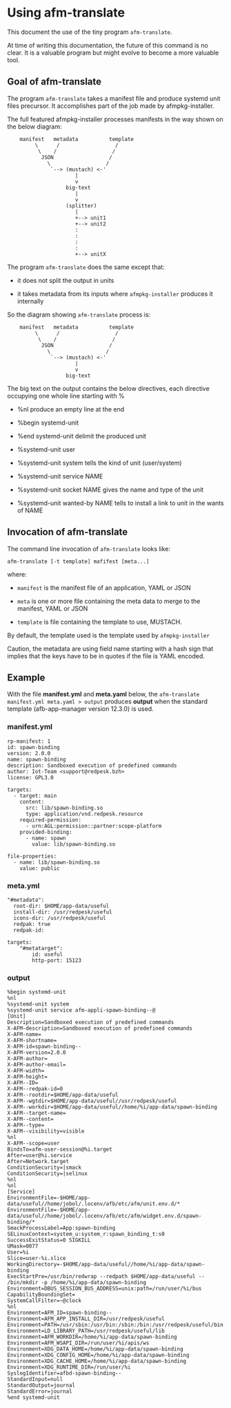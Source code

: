 # Using afm-translate

This document the use of the tiny program `afm-translate`.

At time of writing this documentation, the future of this
command is no clear. It is a valuable program but might evolve
to become a more valuable tool.

## Goal of afm-translate

The program `afm-translate` takes a manifest file and produce
systemd unit files precursor. It accomplishes part of the job
made by afmpkg-installer.

The full featured afmpkg-installer processes manifests in the
way shown on the below diagram:

```
    manifest   metadata          template
         \      /                  /
          \    /                  /
           JSON                  /
             \                  /
              `--> (mustach) <-'
                      |
                      v
                   big-text
                      |
                      v
                   (splitter)
                      |
                      +--> unit1
                      +--> unit2
                      :
                      :
                      :
                      :
                      +--> unitX

```

The program `afm-translate` does the same except that:

- it does not split the output in units

- it takes metadata from its inputs where `afmpkg-installer`
  produces it internally

So the diagram showing  `afm-translate` process is:

```
    manifest   metadata          template
         \      /                  /
          \    /                  /
           JSON                  /
             \                  /
              `--> (mustach) <-'
                      |
                      v
                   big-text
```

The big text on the output contains the below directives,
each directive occupying one whole line starting with %
- %nl
        produce an empty line at the end

- %begin systemd-unit
- %end systemd-unit
        delimit the produced unit

- %systemd-unit user
- %systemd-unit system
        tells the kind of unit (user/system)

- %systemd-unit service NAME
- %systemd-unit socket NAME
        gives the name and type of the unit

- %systemd-unit wanted-by NAME
        tells to install a link to unit in the wants of NAME


## Invocation of afm-translate

The command line invocation of `afm-translate` looks like:

```
afm-translate [-t template] mafifest [meta...]
```

where:

- `manifest` is the manifest file of an application, YAML or JSON

- `meta` is one or more file containing the meta data to merge
  to the manifest, YAML or JSON

- `template` is file containing the template to use, MUSTACH.

By default, the template used is the template used
by `afmpkg-installer`

Caution, the metadata are using field name starting with a hash
sign that implies that the keys have to be in quotes if the file
is YAML encoded.

## Example

With the file **manifest.yml** and **meta.yaml** below,
the `afm-translate manifest.yml meta.yaml > output`
produces **output** when the standard template
(afb-app-manager version 12.3.0) is used.

### manifest.yml

```
rp-manifest: 1
id: spawn-binding
version: 2.0.0
name: spawn-binding
description: Sandboxed execution of predefined commands
author: Iot-Team <support@redpesk.bzh>
license: GPL3.0

targets:
  - target: main
    content:
      src: lib/spawn-binding.so
      type: application/vnd.redpesk.resource
    required-permission:
      - urn:AGL:permission::partner:scope-platform
    provided-binding:
      - name: spawn
        value: lib/spawn-binding.so

file-properties:
  - name: lib/spawn-binding.so
    value: public
```

### meta.yml

```
"#metadata":
  root-dir: $HOME/app-data/useful
  install-dir: /usr/redpesk/useful
  icons-dir: /usr/redpesk/useful
  redpak: true
  redpak-id:

targets:
    "#metatarget":
        id: useful
        http-port: 15123
```

### output

```
%begin systemd-unit
%nl
%systemd-unit system
%systemd-unit service afm-appli-spawn-binding--@
[Unit]
Description=Sandboxed execution of predefined commands
X-AFM-description=Sandboxed execution of predefined commands
X-AFM-name=
X-AFM-shortname=
X-AFM-id=spawn-binding--
X-AFM-version=2.0.0
X-AFM-author=
X-AFM-author-email=
X-AFM-width=
X-AFM-height=
X-AFM--ID=
X-AFM--redpak-id=0
X-AFM--rootdir=$HOME/app-data/useful
X-AFM--wgtdir=$HOME/app-data/useful//usr/redpesk/useful
X-AFM--workdir=$HOME/app-data/useful//home/%i/app-data/spawn-binding
X-AFM--target-name=
X-AFM--content=
X-AFM--type=
X-AFM--visibility=visible
%nl
X-AFM--scope=user
BindsTo=afm-user-session@%i.target
After=user@%i.service
After=Network.target
ConditionSecurity=|smack
ConditionSecurity=|selinux
%nl
%nl
[Service]
EnvironmentFile=-$HOME/app-data/useful//home/jobol/.locenv/afb/etc/afm/unit.env.d/*
EnvironmentFile=-$HOME/app-data/useful//home/jobol/.locenv/afb/etc/afm/widget.env.d/spawn-binding/*
SmackProcessLabel=App:spawn-binding
SELinuxContext=system_u:system_r:spawn_binding_t:s0
SuccessExitStatus=0 SIGKILL
UMask=0077
User=%i
Slice=user-%i.slice
WorkingDirectory=-$HOME/app-data/useful//home/%i/app-data/spawn-binding
ExecStartPre=/usr/bin/redwrap --redpath $HOME/app-data/useful --  /bin/mkdir -p /home/%i/app-data/spawn-binding
Environment=DBUS_SESSION_BUS_ADDRESS=unix:path=/run/user/%i/bus
CapabilityBoundingSet=
SystemCallFilter=~@clock
%nl
Environment=AFM_ID=spawn-binding--
Environment=AFM_APP_INSTALL_DIR=/usr/redpesk/useful
Environment=PATH=/usr/sbin:/usr/bin:/sbin:/bin:/usr/redpesk/useful/bin
Environment=LD_LIBRARY_PATH=/usr/redpesk/useful/lib
Environment=AFM_WORKDIR=/home/%i/app-data/spawn-binding
Environment=AFM_WSAPI_DIR=/run/user/%i/apis/ws
Environment=XDG_DATA_HOME=/home/%i/app-data/spawn-binding
Environment=XDG_CONFIG_HOME=/home/%i/app-data/spawn-binding
Environment=XDG_CACHE_HOME=/home/%i/app-data/spawn-binding
Environment=XDG_RUNTIME_DIR=/run/user/%i
SyslogIdentifier=afbd-spawn-binding--
StandardInput=null
StandardOutput=journal
StandardError=journal
%end systemd-unit
```
